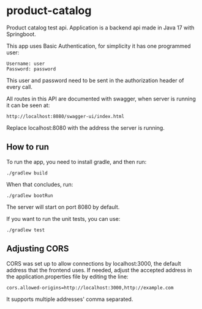 # product-catalog
Product catalog test api. Application is a backend api made in Java 17 with Springboot.

This app uses Basic Authentication, for simplicity it has one programmed user:
```
Username: user
Password: password
```

This user and password need to be sent in the authorization header of every call.

All routes in this API are documented with swagger, when server is running it can be seen at:
```
http://localhost:8080/swagger-ui/index.html
```
Replace localhost:8080 with the address the server is running.

## How to run

To run the app, you need to install gradle, and then run:
```
./gradlew build
```

When that concludes, run:
```
./gradlew bootRun
```

The server will start on port 8080 by default.

If you want to run the unit tests, you can use:
```
./gradlew test
```

## Adjusting CORS

CORS was set up to allow connections by localhost:3000, the default address that the frontend uses.
If needed, adjust the accepted address in the application.properties file by editing the line:
```
cors.allowed-origins=http://localhost:3000,http://example.com
```
It supports multiple addresses' comma separated.
